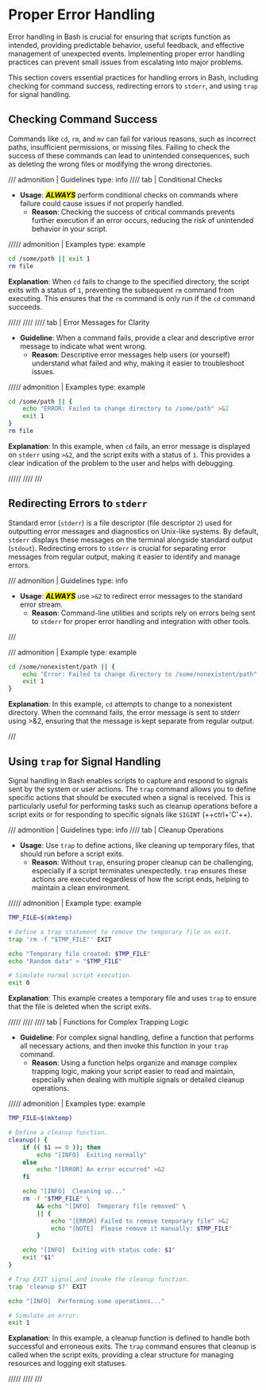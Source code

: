 # Proper Error Handling

Error handling in Bash is crucial for ensuring that scripts function as intended, providing predictable behavior, useful feedback, and effective management of unexpected events. Implementing proper error handling practices can prevent small issues from escalating into major problems.

This section covers essential practices for handling errors in Bash, including checking for command success, redirecting errors to `stderr`, and using `trap` for signal handling.

## Checking Command Success

Commands like `cd`, `rm`, and `mv` can fail for various reasons, such as incorrect paths, insufficient permissions, or missing files. Failing to check the success of these commands can lead to unintended consequences, such as deleting the wrong files or modifying the wrong directories.

/// admonition | Guidelines
    type: info
//// tab | Conditional Checks

- **Usage**: <mark>**_ALWAYS_**</mark> perform conditional checks on commands where failure could cause issues if not properly handled.
    - **Reason**: Checking the success of critical commands prevents further execution if an error occurs, reducing the risk of unintended behavior in your script.

///// admonition | Examples
    type: example

```bash
cd /some/path || exit 1
rm file
```

**Explanation**: When `cd` fails to change to the specified directory, the script exits with a status of `1`, preventing the subsequent `rm` command from executing. This ensures that the `rm` command is only run if the `cd` command succeeds.

/////
////
//// tab | Error Messages for Clarity

- **Guideline**: When a command fails, provide a clear and descriptive error message to indicate what went wrong.
    - **Reason**: Descriptive error messages help users (or yourself) understand what failed and why, making it easier to troubleshoot issues.

///// admonition | Examples
    type: example

```bash
cd /some/path || {
    echo "ERROR: Failed to change directory to /some/path" >&2
    exit 1
}
rm file
```

**Explanation**: In this example, when `cd` fails, an error message is displayed on `stderr` using `>&2`, and the script exits with a status of `1`. This provides a clear indication of the problem to the user and helps with debugging.

/////
////
///

## Redirecting Errors to `stderr`

Standard error (`stderr`) is a file descriptor (file descriptor `2`) used for outputting error messages and diagnostics on Unix-like systems. By default, `stderr` displays these messages on the terminal alongside standard output (`stdout`). Redirecting errors to `stderr` is crucial for separating error messages from regular output, making it easier to identify and manage errors.

/// admonition | Guidelines
    type: info

- **Usage**: <mark>**_ALWAYS_**</mark> use `>&2` to redirect error messages to the standard error stream.
    - **Reason**: Command-line utilities and scripts rely on errors being sent to `stderr` for proper error handling and integration with other tools.

///

/// admonition | Example
    type: example

```bash
cd /some/nonexistent/path || {
    echo "Error: Failed to change directory to /some/nonexistent/path" >&2
    exit 1
}
```

**Explanation**: In this example, `cd` attempts to change to a nonexistent directory. When the command fails, the error message is sent to stderr using >&2, ensuring that the message is kept separate from regular output.

///

## Using `trap` for Signal Handling

Signal handling in Bash enables scripts to capture and respond to signals sent by the system or user actions. The `trap` command allows you to define specific actions that should be executed when a signal is received. This is particularly useful for performing tasks such as cleanup operations before a script exits or for responding to specific signals like `SIGINT` (++ctrl+'C'++).

/// admonition | Guidelines
    type: info
//// tab | Cleanup Operations

- **Usage**: Use `trap` to define actions, like cleaning up temporary files, that should run before a script exits.
    - **Reason**: Without `trap`, ensuring proper cleanup can be challenging, especially if a script terminates unexpectedly. `trap` ensures these actions are executed regardless of how the script ends, helping to maintain a clean environment.

///// admonition | Example
    type: example

```bash
TMP_FILE=$(mktemp)

# Define a trap statement to remove the temporary file on exit.
trap 'rm -f "$TMP_FILE"' EXIT

echo "Temporary file created: $TMP_FILE"
echo "Random data" > "$TMP_FILE"

# Simulate normal script execution.
exit 0
```

**Explanation**: This example creates a temporary file and uses `trap` to ensure that the file is deleted when the script exits.

/////
////
//// tab | Functions for Complex Trapping Logic

- **Guideline**: For complex signal handling, define a function that performs all necessary actions, and then invoke this function in your `trap` command.
    - **Reason**: Using a function helps organize and manage complex trapping logic, making your script easier to read and maintain, especially when dealing with multiple signals or detailed cleanup operations.

///// admonition | Examples
    type: example

```bash
TMP_FILE=$(mktemp)

# Define a cleanup function.
cleanup() {
    if (( $1 == 0 )); then
        echo "[INFO]  Exiting normally"
    else
        echo "[ERROR] An error occurred" >&2
    fi

    echo "[INFO]  Cleaning up..."
    rm -f "$TMP_FILE" \
        && echo "[INFO]  Temporary file removed" \
        || {
            echo "[ERROR] Failed to remove temporary file" >&2
            echo "[NOTE]  Please remove it manually: $TMP_FILE"
        }

    echo "[INFO]  Exiting with status code: $1"
    exit "$1"
}

# Trap EXIT signal and invoke the cleanup function.
trap 'cleanup $?' EXIT

echo "[INFO]  Performing some operations..."

# Simulate an error.
exit 1
```

**Explanation**: In this example, a cleanup function is defined to handle both successful and erroneous exits. The `trap` command ensures that cleanup is called when the script exits, providing a clear structure for managing resources and logging exit statuses.

/////
////
///
